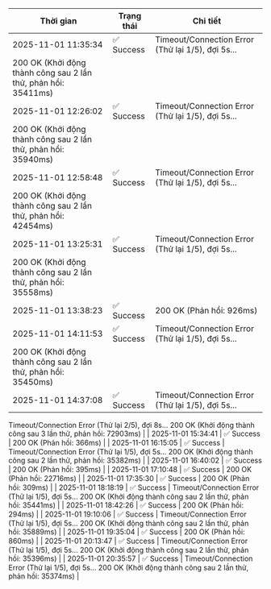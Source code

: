 | Thời gian | Trạng thái | Chi tiết |
|---|---|---|
| 2025-11-01 11:35:34 | ✅ Success | Timeout/Connection Error (Thử lại 1/5), đợi 5s...
200 OK (Khởi động thành công sau 2 lần thử, phản hồi: 35411ms) |
| 2025-11-01 12:26:02 | ✅ Success | Timeout/Connection Error (Thử lại 1/5), đợi 5s...
200 OK (Khởi động thành công sau 2 lần thử, phản hồi: 35940ms) |
| 2025-11-01 12:58:48 | ✅ Success | Timeout/Connection Error (Thử lại 1/5), đợi 5s...
200 OK (Khởi động thành công sau 2 lần thử, phản hồi: 42454ms) |
| 2025-11-01 13:25:31 | ✅ Success | Timeout/Connection Error (Thử lại 1/5), đợi 5s...
200 OK (Khởi động thành công sau 2 lần thử, phản hồi: 35558ms) |
| 2025-11-01 13:38:23 | ✅ Success | 200 OK (Phản hồi: 926ms) |
| 2025-11-01 14:11:53 | ✅ Success | Timeout/Connection Error (Thử lại 1/5), đợi 5s...
200 OK (Khởi động thành công sau 2 lần thử, phản hồi: 35450ms) |
| 2025-11-01 14:37:08 | ✅ Success | Timeout/Connection Error (Thử lại 1/5), đợi 5s...
Timeout/Connection Error (Thử lại 2/5), đợi 8s...
200 OK (Khởi động thành công sau 3 lần thử, phản hồi: 72903ms) |
| 2025-11-01 15:34:41 | ✅ Success | 200 OK (Phản hồi: 366ms) |
| 2025-11-01 16:15:05 | ✅ Success | Timeout/Connection Error (Thử lại 1/5), đợi 5s...
200 OK (Khởi động thành công sau 2 lần thử, phản hồi: 35382ms) |
| 2025-11-01 16:40:02 | ✅ Success | 200 OK (Phản hồi: 395ms) |
| 2025-11-01 17:10:48 | ✅ Success | 200 OK (Phản hồi: 22716ms) |
| 2025-11-01 17:35:30 | ✅ Success | 200 OK (Phản hồi: 309ms) |
| 2025-11-01 18:18:19 | ✅ Success | Timeout/Connection Error (Thử lại 1/5), đợi 5s...
200 OK (Khởi động thành công sau 2 lần thử, phản hồi: 35441ms) |
| 2025-11-01 18:42:26 | ✅ Success | 200 OK (Phản hồi: 294ms) |
| 2025-11-01 19:10:06 | ✅ Success | Timeout/Connection Error (Thử lại 1/5), đợi 5s...
200 OK (Khởi động thành công sau 2 lần thử, phản hồi: 35889ms) |
| 2025-11-01 19:35:04 | ✅ Success | 200 OK (Phản hồi: 860ms) |
| 2025-11-01 20:13:47 | ✅ Success | Timeout/Connection Error (Thử lại 1/5), đợi 5s...
200 OK (Khởi động thành công sau 2 lần thử, phản hồi: 35396ms) |
| 2025-11-01 20:35:57 | ✅ Success | Timeout/Connection Error (Thử lại 1/5), đợi 5s...
200 OK (Khởi động thành công sau 2 lần thử, phản hồi: 35374ms) |
